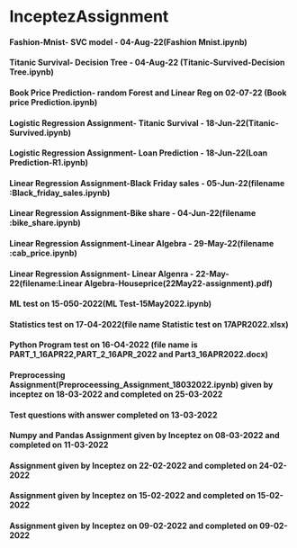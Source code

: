 # InceptezAssignment
#### Fashion-Mnist- SVC model - 04-Aug-22(Fashion Mnist.ipynb)
#### Titanic Survival- Decision Tree - 04-Aug-22 (Titanic-Survived-Decision Tree.ipynb)
#### Book Price Prediction- random Forest and Linear Reg on 02-07-22 (Book price Prediction.ipynb)
#### Logistic Regression Assignment- Titanic Survival - 18-Jun-22(Titanic-Survived.ipynb)
#### Logistic Regression Assignment- Loan Prediction - 18-Jun-22(Loan Prediction-R1.ipynb)
#### Linear Regression Assignment-Black Friday sales - 05-Jun-22(filename :Black_friday_sales.ipynb)
#### Linear Regression Assignment-Bike share - 04-Jun-22(filename :bike_share.ipynb)
#### Linear Regression Assignment-Linear Algebra - 29-May-22(filename :cab_price.ipynb)
#### Linear Regression Assignment- Linear Algenra - 22-May-22(filename:Linear Algebra-Houseprice(22May22-assignment).pdf)
#### ML test on 15-050-2022(ML Test-15May2022.ipynb)
#### Statistics test on 17-04-2022(file name Statistic test on 17APR2022.xlsx)
#### Python Program test on 16-O4-2022 (file name is PART_1_16APR22,PART_2_16APR_2022 and Part3_16APR2022.docx)
#### Preprocessing Assignment(Preproceessing_Assignment_18032022.ipynb) given by inceptez on 18-03-2022 and completed on 25-03-2022
#### Test questions with answer completed on 13-03-2022
#### Numpy and Pandas Assignment given by Inceptez on 08-03-2022 and completed on 11-03-2022
#### Assignment given by Inceptez on 22-02-2022 and completed on 24-02-2022
#### Assignment given by Inceptez on 15-02-2022 and completed on 15-02-2022
#### Assignment given by Inceptez on 09-02-2022 and completed on 09-02-2022
